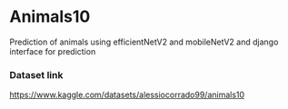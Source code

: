 # Animals10
Prediction of animals using efficientNetV2 and mobileNetV2 and django interface for prediction
### Dataset link
https://www.kaggle.com/datasets/alessiocorrado99/animals10
